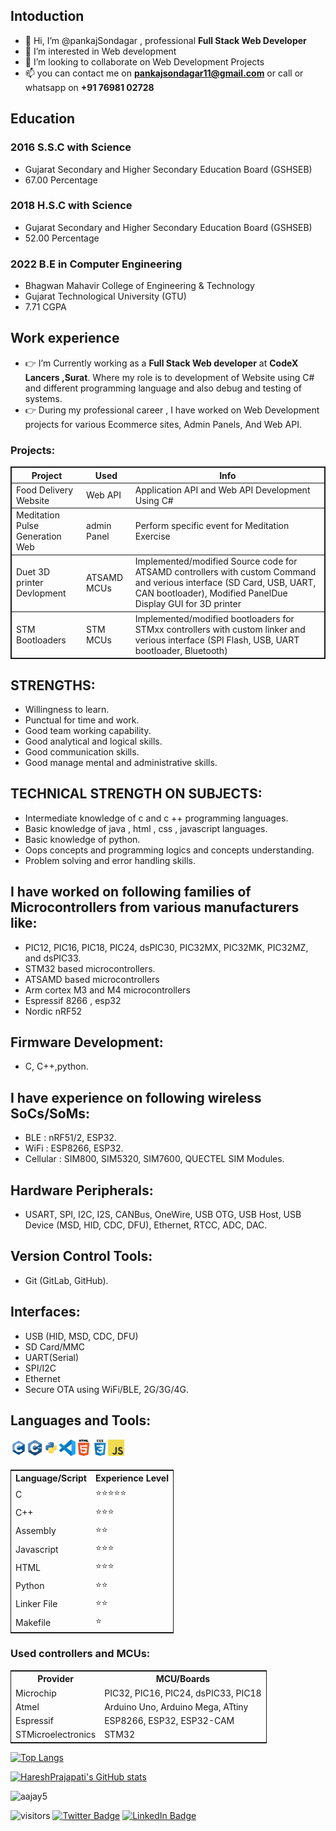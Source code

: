 
## Intoduction
- 👋 Hi, I’m @pankajSondagar , professional **Full Stack Web Developer**
- 👀 I’m interested in Web development
- 💞️ I’m looking to collaborate on Web Development Projects
- 📫 you can contact me on **pankajsondagar11@gmail.com** or call or whatsapp on **+91 76981 02728**


## Education
### 2016 S.S.C with Science
- Gujarat Secondary and Higher Secondary Education Board (GSHSEB)
- 67.00 Percentage


### 2018 H.S.C with Science
- Gujarat Secondary and Higher Secondary Education Board (GSHSEB)
- 52.00 Percentage


### 2022 B.E in Computer Engineering
- Bhagwan Mahavir College of Engineering & Technology
- Gujarat Technological University (GTU)
- 7.71 CGPA


## Work experience
- 👉 I’m Currently working as a **Full Stack Web developer** at **CodeX Lancers ,Surat**.  Where my role is to development of Website using C# and different  programming language and also debug and testing of systems.
- 👉 During my professional career , I have worked on Web Development projects for various Ecommerce sites, Admin Panels, And Web API.

<h3>Projects:</h3>
<table style="width:fit-content; border: 1px solid;">
 <tr style="width:fit-content; border: 1px solid;">
    <th> Project </th>
    <th> Used </th>
    <th> Info </th>
  </tr>
  <tr style="width:fit-content; border: 1px solid;">
    <td> Food Delivery Website </td>
    <td> Web API </td>
    <td> Application API and Web API Development Using C# </td>
  </tr>
  <tr style="width:fit-content; border: 1px solid;">
    <td> Meditation Pulse Generation Web </td>
    <td> admin Panel </td>
    <td> Perform specific event for Meditation Exercise </td>
  </tr>
  <tr style="width:fit-content; border: 1px solid;">
    <td> Duet 3D printer Devlopment </td>
    <td> ATSAMD MCUs </td>
    <td> Implemented/modified Source code for ATSAMD controllers with custom Command and verious interface (SD Card, USB, UART, CAN bootloader), Modified PanelDue Display GUI for 3D printer </td>
  </tr>
  <tr style="width:fit-content; border: 1px solid;">
    <td> STM Bootloaders </td>
    <td> STM MCUs </td>
    <td> Implemented/modified bootloaders for STMxx controllers with custom linker and verious interface (SPI Flash, USB, UART bootloader, Bluetooth) </td>
  </tr>
</table>


## STRENGTHS:
- Willingness to learn.
- Punctual for time and work.
- Good team working capability.
- Good analytical and logical skills.
- Good communication skills.
- Good manage mental and administrative skills.

## TECHNICAL STRENGTH ON SUBJECTS:
- Intermediate knowledge of c and c ++ programming languages.
- Basic knowledge of java , html , css , javascript languages.
- Basic knowledge of python.
- Oops concepts and programming logics and concepts understanding.
- Problem solving and error handling skills.


## I have worked on following families of Microcontrollers from various manufacturers like:
- PIC12, PIC16, PIC18, PIC24, dsPIC30, PIC32MX, PIC32MK, PIC32MZ, and dsPIC33.
- STM32 based microcontrollers.
- ATSAMD based microcontrollers
- Arm cortex M3 and M4 microcontrollers
- Espressif 8266 , esp32 
- Nordic nRF52

## Firmware Development:

- C, C++,python. 


## I have experience on following wireless SoCs/SoMs: 
- BLE : nRF51/2, ESP32.
- WiFi : ESP8266, ESP32.
- Cellular : SIM800, SIM5320, SIM7600, QUECTEL SIM Modules.


## Hardware Peripherals:

- USART, SPI, I2C, I2S, CANBus, OneWire, USB OTG, USB Host, USB Device (MSD, HID, CDC, DFU), Ethernet, RTCC, ADC, DAC.

## Version Control Tools:

- Git (GitLab, GitHub). 

## Interfaces: 
- USB (HID, MSD, CDC, DFU)
- SD Card/MMC 
- UART(Serial) 
- SPI/I2C 
- Ethernet 
- Secure OTA using WiFi/BLE, 2G/3G/4G. 

## Languages and Tools:
<img align="left" alt="C" width="26px" src="https://raw.githubusercontent.com/github/explore/f3e22f0dca2be955676bc70d6214b95b13354ee8/topics/c/c.png" />
<img align="left" alt="C plus plus" width="26px" src="https://raw.githubusercontent.com/github/explore/180320cffc25f4ed1bbdfd33d4db3a66eeeeb358/topics/cpp/cpp.png" />
<img align="left" alt="Python" width="26px" src="https://raw.githubusercontent.com/github/explore/80688e429a7d4ef2fca1e82350fe8e3517d3494d/topics/python/python.png" />
<img align="left" alt="Visual Studio Code" width="26px" src="https://raw.githubusercontent.com/github/explore/80688e429a7d4ef2fca1e82350fe8e3517d3494d/topics/visual-studio-code/visual-studio-code.png" />
<img align="left" alt="HTML5" width="26px" src="https://raw.githubusercontent.com/github/explore/80688e429a7d4ef2fca1e82350fe8e3517d3494d/topics/html/html.png" />
<img align="left" alt="CSS3" width="26px" src="https://raw.githubusercontent.com/github/explore/80688e429a7d4ef2fca1e82350fe8e3517d3494d/topics/css/css.png" />
<img align="left" alt="JavaScript" width="26px" src="https://raw.githubusercontent.com/github/explore/80688e429a7d4ef2fca1e82350fe8e3517d3494d/topics/javascript/javascript.png"/>
<br/><br/>


<table style="width:fit-content; border: 1px solid;">
    <tr>
    <th> Language/Script </th>
    <th> Experience Level</th>
  </tr>
  <tr>
    <td> C </td>
    <td>&#11088;&#11088;&#11088;&#11088;&#11088;</td>
  </tr>
  <tr>
    <td> C++ </td>
    <td>&#11088;&#11088;&#11088;</td>
  </tr>
  <tr>
    <td> Assembly </td>
    <td>&#11088;&#11088;</td>
  </tr>
  <tr>
    <td> Javascript </td>
    <td>&#11088;&#11088;&#11088;</td>
  </tr>
  <tr>
    <td> HTML </td>
    <td>&#11088;&#11088;&#11088;</td>
  </tr>
  <tr>
    <td> Python </td>
    <td>&#11088;&#11088;</td>
  </tr>
  <tr>
    <td> Linker File </td>
    <td>&#11088;&#11088;</td>
  </tr>
  <tr>
    <td> Makefile </td>
    <td>&#11088;</td>
  </tr>
</table>

<h3> Used controllers and MCUs:</h3>
<table style="width:fit-content; border: 1px solid;">
 <tr>
    <th> Provider </th>
    <th> MCU/Boards </th>
  </tr>
  <tr>
    <td> Microchip </td>
    <td> PIC32, PIC16,  PIC24, dsPIC33, PIC18 </td>
  </tr>
  <tr>
    <td> Atmel </td>
    <td>Arduino Uno, Arduino Mega, ATtiny</td>
  </tr>
  <tr>
    <td> Espressif </td>
    <td>   ESP8266, ESP32, ESP32-CAM </td>
  </tr>
  <tr>
    <td> STMicroelectronics </td>
    <td> STM32 </td>
  </tr>
</table>


[![Top Langs](https://github-readme-stats.vercel.app/api/top-langs/?username=HareshPrajapati&layout=compact)](https://github.com/anuraghazra/github-readme-stats)

[![HareshPrajapati's GitHub stats](https://github-readme-stats.vercel.app/api?username=HareshPrajapati&show_icons=true&theme=radical)
](https://github.com/anuraghazra/github-readme-stats)

<p ><img  src="https://github-readme-streak-stats.herokuapp.com/?user=HareshPrajapati&theme=dark" width="494" height="195"  alt="aajay5" /></p>


![visitors](https://visitor-badge.glitch.me/badge?page_id=HareshPrajapati.visitor-badge)
[![Twitter Badge](https://img.shields.io/badge/Twitter-Profile-informational?style=flat&logo=twitter&logoColor=white&color=1CA2F1)](https://twitter.com/harrysondagar)
[![LinkedIn Badge](https://img.shields.io/badge/LinkedIn-Profile-informational?style=flat&logo=linkedin&logoColor=white&color=0D76A8)](https://www.linkedin.com/in/haresh-prajapati-70b690179/)

<!---
HareshPrajapati/HareshPrajapati is a ✨ special ✨ repository because its `README.md` (this file) appears on your GitHub profile.
You can click the Preview link to take a look at your changes.
--->

